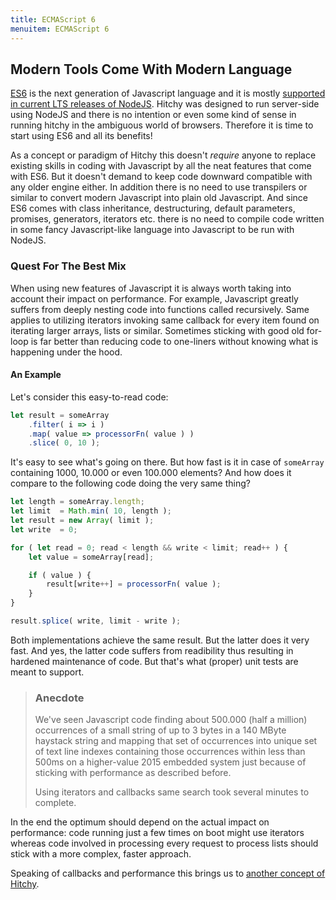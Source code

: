 ```yaml
---
title: ECMAScript 6
menuitem: ECMAScript 6
---
```


## Modern Tools Come With Modern Language

[ES6](http://es6-features.org/) is the next generation of Javascript language and it is mostly [supported in current LTS releases of NodeJS](http://node.green). Hitchy was designed to run server-side using NodeJS and there is no intention or even some kind of sense in running hitchy in the ambiguous world of browsers. Therefore it is time to start using ES6 and all its benefits! 

As a concept or paradigm of Hitchy this doesn't _require_ anyone to replace existing skills in coding with Javascript by all the neat features that come with ES6. But it doesn't demand to keep code downward compatible with any older engine either. In addition there is no need to use transpilers or similar to convert modern Javascript into plain old Javascript. And since ES6 comes with class inheritance, destructuring, default parameters, promises, generators, iterators etc. there is no need to compile code written in some fancy Javascript-like language into Javascript to be run with NodeJS.

### Quest For The Best Mix

When using new features of Javascript it is always worth taking into account their impact on performance. For example, Javascript greatly suffers from deeply nesting code into functions called recursively. Same applies to utilizing iterators invoking same callback for every item found on iterating larger arrays, lists or similar. Sometimes sticking with good old for-loop is far better than reducing code to one-liners without knowing what is happening under the hood.

#### An Example

Let's consider this easy-to-read code:

```javascript
let result = someArray
	.filter( i => i )
	.map( value => processorFn( value ) )
	.slice( 0, 10 );
```

It's easy to see what's going on there. But how fast is it in case of `someArray` containing 1000, 10.000 or even 100.000 elements? And how does it compare to the following code doing the very same thing?

```javascript
let length = someArray.length;
let limit  = Math.min( 10, length );
let result = new Array( limit );
let write  = 0;

for ( let read = 0; read < length && write < limit; read++ ) {
	let value = someArray[read];

	if ( value ) {
		result[write++] = processorFn( value );
	}
}

result.splice( write, limit - write );
```

Both implementations achieve the same result. But the latter does it very fast. And yes, the latter code suffers from readibility thus resulting in hardened maintenance of code. But that's what (proper) unit tests are meant to support.

> ### Anecdote
>
> We've seen Javascript code finding about 500.000 (half a million) occurrences of a small string of up to 3 bytes in a 140 MByte haystack string and mapping that set of occurrences into unique set of text line indexes containing those occurrences within less than 500ms on a higher-value 2015 embedded system just because of sticking with performance as described before. 
>
> Using iterators and callbacks same search took several minutes to complete.

In the end the optimum should depend on the actual impact on performance: code running just a few times on boot might use iterators whereas code involved in processing every request to process lists should stick with a more complex, faster approach.
 
Speaking of callbacks and performance this brings us to [another concept of Hitchy](concepts/dependencies.html).
